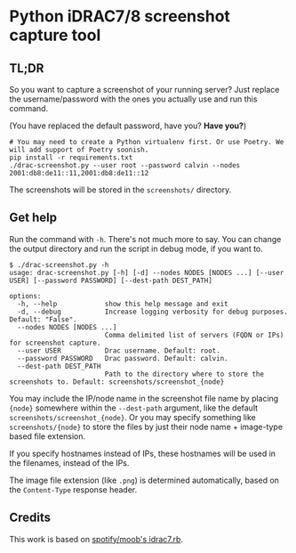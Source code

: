 # Python iDRAC7/8 screenshot capture tool

## TL;DR

So you want to capture a screenshot of your running server? Just replace the username/password with the ones you actually use and run this command.

(You have replaced the default password, have you? **Have you?**)

```
# You may need to create a Python virtualenv first. Or use Poetry. We will add support of Poetry soonish.
pip install -r requirements.txt
./drac-screenshot.py --user root --password calvin --nodes 2001:db8:de11::11,2001:db8:de11::12
```

The screenshots will be stored in the `screenshots/` directory.

## Get help

Run the command with `-h`. There's not much more to say. You can change the output directory and run the script in debug mode, if you want to.

```
$ ./drac-screenshot.py -h
usage: drac-screenshot.py [-h] [-d] --nodes NODES [NODES ...] [--user USER] [--password PASSWORD] [--dest-path DEST_PATH]

options:
  -h, --help            show this help message and exit
  -d, --debug           Increase logging verbosity for debug purposes. Default: "False".
  --nodes NODES [NODES ...]
                        Comma delimited list of servers (FQDN or IPs) for screenshot capture.
  --user USER           Drac username. Default: root.
  --password PASSWORD   Drac password. Default: calvin.
  --dest-path DEST_PATH
                        Path to the directory where to store the screenshots to. Default: screenshots/screenshot_{node}
```

You may include the IP/node name in the screenshot file name by placing `{node}` somewhere within the `--dest-path` argument, like the default `screenshots/screenshot_{node}`. Or you may specify something like `screenshots/{node}` to store the files by just their node name + image-type based file extension.

If you specify hostnames instead of IPs, these hostnames will be used in the filenames, instead of the IPs.

The image file extension (like `.png`) is determined automatically, based on the `Content-Type` response header.

## Credits

This work is based on [spotify/moob's idrac7.rb](https://github.com/spotify/moob/blob/master/lib/moob/idrac7.rb).
